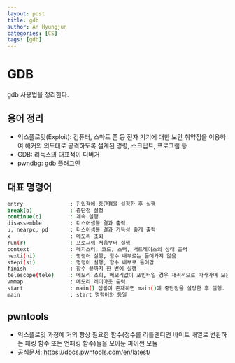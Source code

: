 ```yaml
---
layout: post
title: gdb
author: An Hyungjun
categories: [CS]
tags: [gdb]
---
```


# GDB
gdb 사용법을 정리한다.

## 용어 정리
- 익스플로잇(Exploit): 컴퓨터, 스마트 폰 등 전자 기기에 대한 보안 취약점을 이용하여 해커의 의도대로 공격하도록 설계된 명령, 스크립트, 프로그램 등
- GDB: 리눅스의 대표적이 디버거
- pwndbg: gdb 플러그인

## 대표 명령어
```bash
entry				: 진입점에 중단점을 설정한 후 실행
break(b)			: 중단점 설정
continue(c)			: 계속 실행
disassemble			: 디스어셈블 결과 출력
u, nearpc, pd		: 디스어셈블 결과 가독성 좋게 출력
x					: 메모리 조회
run(r)				: 프로그램 처음부터 실행
context				: 레지스터, 코드, 스택, 백트레이스의 상태 출력
nexti(ni)			: 명령어 실행, 함수 내부로는 들어가지 않음
stepi(si)			: 명령어 실행, 함수 내부로 들어감
finish				: 함수 끝까지 한 번에 실행
telescope(tele)		: 메모리 조회, 메모리값이 포인터일 경우 재귀적으로 따라가며 모든 메모리값 출력
vmmap				: 메모리 레이아웃 출력
start				: main() 심볼이 존재하면 main()에 중단점을 설정한 후 실행. main() 심볼이 없으면 진입점에 중단점을 설정한 후 실행
main				: start 명령어와 동일
```

## pwntools
- 익스플로잇 과정에 거의 항상 필요한 함수(정수를 리틀엔디언 바이트 배열로 변환하는 패킹 함수 또는 언패킹 함수)들을 모아둔 파이썬 모듈
- 공식문서: https://docs.pwntools.com/en/latest/


